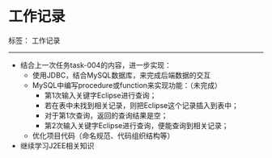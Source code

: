 ﻿# 工作记录

标签： 工作记录

---
- 结合上一次任务task-004的内容，进一步实现：
    - 使用JDBC，结合MySQL数据库，来完成后端数据的交互
    - MySQL中编写procedure或function来实现功能：（未完成）
        - 第1次输入关键字Eclipse进行查询；
        - 若在表中未找到相关记录，则把Eclipse这个记录插入到表中；
        - 对于第1次查询，返回的查询结果是空；
        - 第2次输入关键字Eclipse进行查询，便能查询到相关记录；
    - 优化项目代码（命名规范、代码组织结构等）
- 继续学习J2EE相关知识





